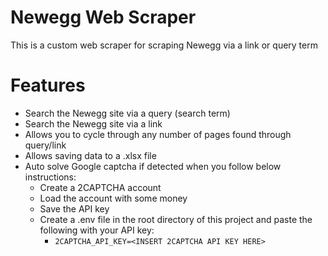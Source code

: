 # Newegg Web Scraper
This is a custom web scraper for scraping Newegg via a link or query term

# Features
- Search the Newegg site via a query (search term)
- Search the Newegg site via a link
- Allows you to cycle through any number of pages found through query/link
- Allows saving data to a .xlsx file
- Auto solve Google captcha if detected when you follow below instructions:
    - Create a 2CAPTCHA account
    - Load the account with some money
    - Save the API key
    - Create a .env file in the root directory of this project and paste the following with your API key:
        - ```2CAPTCHA_API_KEY=<INSERT 2CAPTCHA API KEY HERE>```
